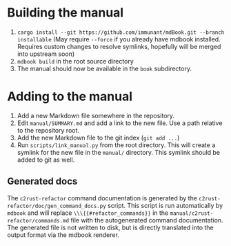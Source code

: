 # Building the manual

1. `cargo install --git https://github.com/immunant/mdBook.git --branch
   installable` (May require `--force` if you already have mdbook
   installed. Requires custom changes to resolve symlinks, hopefully will be
   merged into upstream soon)
2. `mdbook build` in the root source directory
3. The manual should now be available in the `book` subdirectory.

# Adding to the manual

1. Add a new Markdown file somewhere in the repository.
2. Edit `manual/SUMMARY.md` and add a link to the new file.
   Use a path relative to the repository root.
3. Add the new Markdown file to the git index (`git add ...`)
4. Run `scripts/link_manual.py` from the root directory. This will create a
   symlink for the new file in the `manual/` directory. This symlink should be
   added to git as well.


## Generated docs

The `c2rust-refactor` command documentation is generated by the
`c2rust-refactor/doc/gen_command_docs.py` script. This script is run
automatically by `mdbook` and will replace `\\\{{#refactor_commands}}` in the
`manual/c2rust-refactor/commands.md` file with the autogenerated command
documentation. The generated file is not written to disk, but is directly
translated into the output format via the mdbook renderer.
